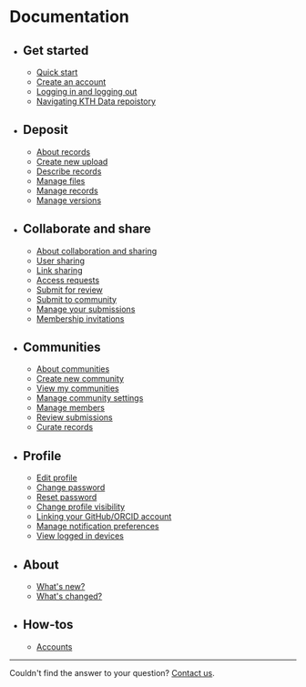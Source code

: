 <!-- markdownlint-disable MD007 -->
# Documentation

<div class="grid cards" markdown>

- ## Get started

    - [Quick start](get_started/quick_start.md)
    - [Create an account](get_started/create_account.md)
    - [Logging in and logging out](get_started/login_logout.md)
    - [Navigating KTH Data repoistory](get_started/navigating_site.md)

- ## Deposit

    - [About records](#)
    - [Create new upload](deposit/create_new_upload.md)
    - [Describe records](#)
    - [Manage files](#)
    - [Manage records](#)
    - [Manage versions](#)

- ## Collaborate and share

    - [About collaboration and sharing](#)
    - [User sharing](#)
    - [Link sharing](#)
    - [Access requests](#)
    - [Submit for review](#)
    - [Submit to community](#)
    - [Manage your submissions](#)
    - [Membership invitations](#)

- ## Communities

    - [About communities](#)
    - [Create new community](communities/create_new_community.md)
    - [View my communities](#)
    - [Manage community settings](#)
    - [Manage members](#)
    - [Review submissions](#)
    - [Curate records](#)

- ## Profile

    - [Edit profile](#)
    - [Change password](#)
    - [Reset password](#)
    - [Change profile visibility](#)
    - [Linking your GitHub/ORCID account](#)
    - [Manage notification preferences](#)
    - [View logged in devices](get_started/viewing-devices.md)

- ## About

    - [What's new?](#)
    - [What's changed?](#)

- ## How-tos

    - [Accounts](#)

</div>

---

Couldn't find the answer to your question? [Contact us](https://www.kth.se/om/fakta).
